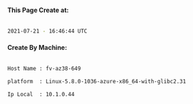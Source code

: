 
   
#### This Page Create at:

```bash

2021-07-21 - 16:46:44 UTC

```

#### Create By Machine:

```bash

Host Name : fv-az38-649

platform  : Linux-5.8.0-1036-azure-x86_64-with-glibc2.31

Ip Local  : 10.1.0.44

```

